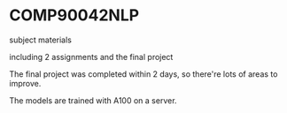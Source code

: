 # COMP90042NLP
subject materials

including 2 assignments and the final project

The final project was completed within 2 days, so there're lots of areas to improve. 

The models are trained with A100 on a server.
